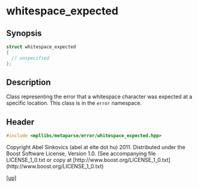 # whitespace_expected

## Synopsis

```cpp
struct whitespace_expected
{
  // unspecified
};
```

## Description

Class representing the error that a whitespace character was expected at a
specific location. This class is in the `error` namespace.

## Header

```cpp
#include <mpllibs/metaparse/error/whitespace_expected.hpp>
```

<p class="copyright">
Copyright Abel Sinkovics (abel at elte dot hu) 2011.
Distributed under the Boost Software License, Version 1.0.
(See accompanying file LICENSE_1_0.txt or copy at
[http://www.boost.org/LICENSE_1_0.txt](http://www.boost.org/LICENSE_1_0.txt)
</p>

[[up]](reference.html)



